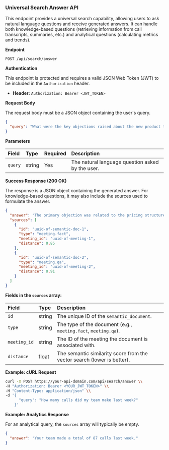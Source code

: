 ### Universal Search Answer API

This endpoint provides a universal search capability, allowing users to ask natural language questions and receive generated answers. It can handle both knowledge-based questions (retrieving information from call transcripts, summaries, etc.) and analytical questions (calculating metrics and trends).

**Endpoint**

`POST /api/search/answer`

**Authentication**

This endpoint is protected and requires a valid JSON Web Token (JWT) to be included in the `Authorization` header.

*   **Header:** `Authorization: Bearer <JWT_TOKEN>`

**Request Body**

The request body must be a JSON object containing the user's query.

```json
{
  "query": "What were the key objections raised about the new product this month?"
}
```

**Parameters**

| Field   | Type   | Required | Description                                     |
| :------ | :----- | :------- | :---------------------------------------------- |
| `query` | string | Yes      | The natural language question asked by the user. |

**Success Response (200 OK)**

The response is a JSON object containing the generated answer. For knowledge-based questions, it may also include the sources used to formulate the answer.

```json
{
  "answer": "The primary objection was related to the pricing structure, which some customers found confusing compared to competitors.",
  "sources": [
    {
      "id": "uuid-of-semantic-doc-1",
      "type": "meeting.fact",
      "meeting_id": "uuid-of-meeting-1",
      "distance": 0.85
    },
    {
      "id": "uuid-of-semantic-doc-2",
      "type": "meeting.qa",
      "meeting_id": "uuid-of-meeting-2",
      "distance": 0.91
    }
  ]
}
```

**Fields in the `sources` array:**

| Field        | Type   | Description                                                     |
| :----------- | :----- | :-------------------------------------------------------------- |
| `id`         | string | The unique ID of the `semantic_document`.                       |
| `type`       | string | The type of the document (e.g., `meeting.fact`, `meeting.qa`).  |
| `meeting_id` | string | The ID of the meeting the document is associated with.          |
| `distance`   | float  | The semantic similarity score from the vector search (lower is better). |

**Example: cURL Request**

```bash
curl -X POST https://your-api-domain.com/api/search/answer \\
-H "Authorization: Bearer <YOUR_JWT_TOKEN>" \\
-H "Content-Type: application/json" \\
-d '{
      "query": "How many calls did my team make last week?"
    }'
```

**Example: Analytics Response**

For an analytical query, the `sources` array will typically be empty.

```json
{
  "answer": "Your team made a total of 87 calls last week."
}
```
